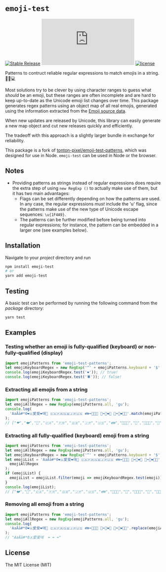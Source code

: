 # `emoji-test`

[![Stable Release](https://img.shields.io/npm/v/emoji-test.svg)](https://npm.im/emoji-test)
[![gzip size](http://img.badgesize.io/https://unpkg.com/emoji-test@latest/dist/emoji-test.cjs.production.min.js?compression=gzip)](https://unpkg.com/emoji-test@latest/dist/emoji-test.cjs.production.min.js)
[![license](https://badgen.now.sh/badge/license/MIT)](./LICENSE)

Patterns to contruct reliable regular expressions to match emojis in a string. 👋💸💻

Most solutions try to be clever by using character ranges to guess what _should_ be an emoji, but these ranges are often incomplete and are hard to keep up-to-date as the Unicode emoji list changes over time. This package generates regex patterns using an object map of all real emojis, generated using the information extracted from the [Emoji source data](https://unicode.org/Public/emoji/13.0/emoji-test.txt).

When new updates are released by Unicode, this library can easily generate a new map object and cut new releases quickly and efficiently.

The tradeoff with this approach is a slightly larger bundle in exchange for reliability.

This package is a fork of [tonton-pixel/emoji-test-patterns](https://github.com/tonton-pixel/emoji-test-patterns), which was designed for use in Node. `emoji-test` can be used in Node or the browser.

## Notes

- Providing patterns as strings instead of regular expressions does require the extra step of using `new RegExp ()` to actually make use of them, but it has two main advantages:
  - Flags can be set differently depending on how the patterns are used. In any case, the regular expressions _must_ include the 'u' flag, since the patterns make use of the new type of Unicode escape sequences: `\u{1F4A9}`.
  - The patterns can be further modified before being turned into regular expressions; for instance, the pattern can be embedded in a larger one (see examples below).

## Installation

Navigate to your _project_ directory and run

```sh
npm install emoji-test
# or
yarn add emoji-test
```

## Testing

A basic test can be performed by running the following command from the _package_ directory:

```sh
yarn test
```

## Examples

### Testing whether an emoji is fully-qualified (keyboard) or non-fully-qualified (display)

```js
import emojiPatterns from 'emoji-test-patterns';
let emojiKeyboardRegex = new RegExp('^' + emojiPatterns.keyboard + '$', 'gu');
console.log(emojiKeyboardRegex.test('❤️')); // true!
console.log(emojiKeyboardRegex.test('🕷')); // false!
```

### Extracting all emojis from a string

```javascript
import emojiPatterns from 'emoji-test-patterns';
let emojiAllRegex = new RegExp(emojiPatterns.all, 'gu');
console.log(
  'AaĀā#*0❤🇦愛爱❤️애💜 🇨🇦🇫🇷🇬🇧🇯🇵🇺🇸 👪⬌👨‍👩‍👦 💑⬌👩‍❤️‍👨 💏⬌👩‍❤️‍💋‍👨'.match(emojiPatterns)
);
// ["❤","❤️","💜","🇨🇦","🇫🇷","🇬🇧","🇯🇵","🇺🇸","👪","👨‍👩‍👦","💑","👩‍❤️‍👨","💏","👩‍❤️‍💋‍👨"]
```

### Extracting all fully-qualified (keyboard) emoji from a string

```js
import emojiPatterns from 'emoji-test-patterns';
let emojiAllRegex = new RegExp(emojiPatterns.all, 'gu');
let emojiKeyboardRegex = new RegExp('^' + emojiPatterns.keyboard + '$', 'u');
let emojiList = 'AaĀā#*0❤🇦愛爱❤️애💜 🇨🇦🇫🇷🇬🇧🇯🇵🇺🇸 👪⬌👨‍👩‍👦 💑⬌👩‍❤️‍👨 💏⬌👩‍❤️‍💋‍👨'.match(
  emojiAllRegex
);
if (emojiList) {
  emojiList = emojiList.filter(emoji => emojiKeyboardRegex.test(emoji));
}
console.log(emojiList);
// ["❤️","💜","🇨🇦","🇫🇷","🇬🇧","🇯🇵","🇺🇸","👪","👨‍👩‍👦","💑","👩‍❤️‍👨","💏","👩‍❤️‍💋‍👨"]
```

### Removing all emoji from a string

```js
import emojiPatterns from 'emoji-test-patterns';
let emojiAllRegex = new RegExp(emojiPatterns.all, 'gu');
console.log(
  'AaĀā#*0❤🇦愛爱❤️애💜 🇨🇦🇫🇷🇬🇧🇯🇵🇺🇸 👪⬌👨‍👩‍👦 💑⬌👩‍❤️‍👨 💏⬌👩‍❤️‍💋‍👨'.replace(emojiAllRegex, '')
);
// "AaĀā#*0🇦愛爱애  ⬌ ⬌ ⬌"
```

## License

The MIT License (MIT)
